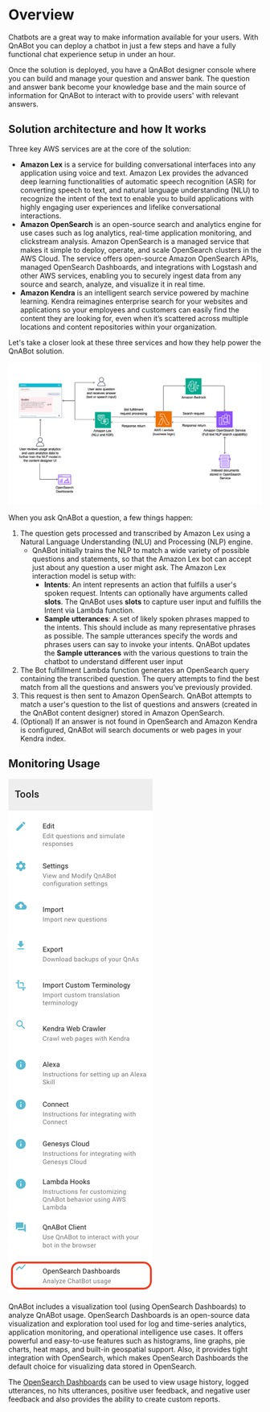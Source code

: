 # Overview

Chatbots are a great way to make information available for your users. With QnABot you can deploy a chatbot in just a few steps and have a fully functional chat experience setup in under an hour.

Once the solution is deployed, you have a QnABot designer console where you can build and manage your question and answer bank. The question and answer bank become your knowledge base and the main source of information for QnABot to interact with to provide users' with relevant answers.

## Solution architecture and how It works

Three key AWS services are at the core of the solution:

- **Amazon Lex** is a service for building conversational interfaces into any application using voice and text. Amazon Lex provides the advanced deep learning functionalities of automatic speech recognition (ASR) for converting speech to text, and natural language understanding (NLU) to recognize the intent of the text to enable you to build applications with highly engaging user experiences and lifelike conversational interactions.
- **Amazon OpenSearch** is an open-source search and analytics engine for use cases such as log analytics, real-time application monitoring, and clickstream analysis. Amazon OpenSearch is a managed service that makes it simple to deploy, operate, and scale OpenSearch clusters in the AWS Cloud. The service offers open-source Amazon OpenSearch APIs, managed OpenSearch Dashboards, and integrations with Logstash and other AWS services, enabling you to securely ingest data from any source and search, analyze, and visualize it in real time.
- **Amazon Kendra** is an intelligent search service powered by machine learning. Kendra reimagines enterprise search for your websites and applications so your employees and customers can easily find the content they are looking for, even when it’s scattered across multiple locations and content repositories within your organization.

Let's take a closer look at these three services and how they help power
the QnABot solution.

![Solution architecture and data flow](./images/image2.png)

When you ask QnABot a question, a few things happen:

1. The question gets processed and transcribed by Amazon Lex using a Natural Language Understanding (NLU) and Processing (NLP) engine.
    - QnABot initially trains the NLP to match a wide variety of possible questions and statements, so that the Amazon Lex bot can accept just about any question a user might ask. The Amazon Lex interaction model is setup with:
        - **Intents**: An intent represents an action that fulfills a user's spoken request. Intents can optionally have arguments called **slots**. The QnABot uses **slots** to capture user input and fulfills the Intent via Lambda function.
        - **Sample utterances**: A set of likely spoken phrases mapped to the intents. This should include as many representative phrases as possible. The sample utterances specify the words and phrases users can say to invoke your intents. QnABot updates the **Sample utterances** with the various questions to train the chatbot to understand different user input
2. The Bot fulfillment Lambda function generates an OpenSearch query containing the transcribed question. The query attempts to find the best match from all the questions and answers you’ve previously provided.
3. This request is then sent to Amazon OpenSearch. QnABot attempts to match a user's question to the list of questions and answers (created in the QnABot content designer) stored in Amazon OpenSearch.
4. (Optional) If an answer is not found in OpenSearch and Amazon Kendra is configured, QnABot will search documents or web pages in your Kendra index.

## Monitoring Usage

![OpenSearch Dashboards](./images/image8.png)

QnABot includes a visualization tool (using OpenSearch Dashboards) to analyze QnABot usage. OpenSearch Dashboards is an open-source data visualization and exploration tool used for log and time-series analytics, application monitoring, and operational intelligence use cases. It offers powerful and easy-to-use features such as histograms, line graphs, pie charts, heat maps, and built-in geospatial support. Also, it provides tight integration with OpenSearch, which makes OpenSearch Dashboards the default choice for visualizing data stored in OpenSearch.

The [OpenSearch Dashboards](./images/image9.png) can be used to view usage history, logged utterances, no hits utterances, positive user feedback, and negative user feedback and also provides the ability to create custom reports.
